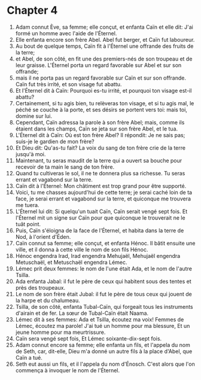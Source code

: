 # Chapter 4

1. Adam connut Ève, sa femme; elle conçut, et enfanta Caïn et elle dit: J'ai formé un homme avec l'aide de l'Éternel.
2. Elle enfanta encore son frère Abel. Abel fut berger, et Caïn fut laboureur.
3. Au bout de quelque temps, Caïn fit à l'Éternel une offrande des fruits de la terre;
4. et Abel, de son côté, en fit une des premiers-nés de son troupeau et de leur graisse. L'Éternel porta un regard favorable sur Abel et sur son offrande;
5. mais il ne porta pas un regard favorable sur Caïn et sur son offrande. Caïn fut très irrité, et son visage fut abattu.
6. Et l'Éternel dit à Caïn: Pourquoi es-tu irrité, et pourquoi ton visage est-il abattu?
7. Certainement, si tu agis bien, tu relèveras ton visage, et si tu agis mal, le péché se couche à la porte, et ses désirs se portent vers toi: mais toi, domine sur lui.
8. Cependant, Caïn adressa la parole à son frère Abel; mais, comme ils étaient dans les champs, Caïn se jeta sur son frère Abel, et le tua.
9. L'Éternel dit à Caïn: Où est ton frère Abel? Il répondit: Je ne sais pas; suis-je le gardien de mon frère?
10. Et Dieu dit: Qu'as-tu fait? La voix du sang de ton frère crie de la terre jusqu'à moi.
11. Maintenant, tu seras maudit de la terre qui a ouvert sa bouche pour recevoir de ta main le sang de ton frère.
12. Quand tu cultiveras le sol, il ne te donnera plus sa richesse. Tu seras errant et vagabond sur la terre.
13. Caïn dit à l'Éternel: Mon châtiment est trop grand pour être supporté.
14. Voici, tu me chasses aujourd'hui de cette terre; je serai caché loin de ta face, je serai errant et vagabond sur la terre, et quiconque me trouvera me tuera.
15. L'Éternel lui dit: Si quelqu'un tuait Caïn, Caïn serait vengé sept fois. Et l'Éternel mit un signe sur Caïn pour que quiconque le trouverait ne le tuât point.
16. Puis, Caïn s'éloigna de la face de l'Éternel, et habita dans la terre de Nod, à l'orient d'Éden.
17. Caïn connut sa femme; elle conçut, et enfanta Hénoc. Il bâtit ensuite une ville, et il donna à cette ville le nom de son fils Hénoc.
18. Hénoc engendra Irad, Irad engendra Mehujaël, Mehujaël engendra Metuschaël, et Metuschaël engendra Lémec.
19. Lémec prit deux femmes: le nom de l'une était Ada, et le nom de l'autre Tsilla.
20. Ada enfanta Jabal: il fut le père de ceux qui habitent sous des tentes et près des troupeaux.
21. Le nom de son frère était Jubal: il fut le père de tous ceux qui jouent de la harpe et du chalumeau.
22. Tsilla, de son côté, enfanta Tubal-Caïn, qui forgeait tous les instruments d'airain et de fer. La sœur de Tubal-Caïn était Naama.
23. Lémec dit à ses femmes: Ada et Tsilla, écoutez ma voix! Femmes de Lémec, écoutez ma parole! J'ai tué un homme pour ma blessure, Et un jeune homme pour ma meurtrissure.
24. Caïn sera vengé sept fois, Et Lémec soixante-dix-sept fois.
25. Adam connut encore sa femme; elle enfanta un fils, et l'appela du nom de Seth, car, dit-elle, Dieu m'a donné un autre fils à la place d'Abel, que Caïn a tué.
26. Seth eut aussi un fils, et il l'appela du nom d'Énosch. C'est alors que l'on commença à invoquer le nom de l'Éternel.

